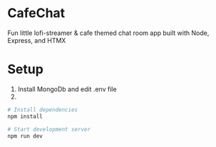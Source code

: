 # CafeChat
Fun little lofi-streamer &amp; cafe themed chat room app built with Node, Express, and HTMX


# Setup

1. Install MongoDb and edit .env file
2. 
```bash
# Install dependencies
npm install

# Start development server
npm run dev
```
